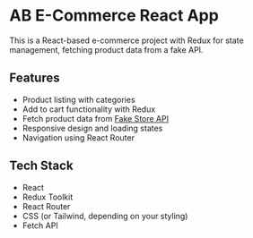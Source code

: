 # AB E-Commerce React App

This is a React-based e-commerce project with Redux for state management, fetching product data from a fake API.

## Features

- Product listing with categories
- Add to cart functionality with Redux
- Fetch product data from [Fake Store API](https://fakestoreapi.com/)
- Responsive design and loading states
- Navigation using React Router

## Tech Stack

- React
- Redux Toolkit
- React Router
- CSS (or Tailwind, depending on your styling)
- Fetch API
